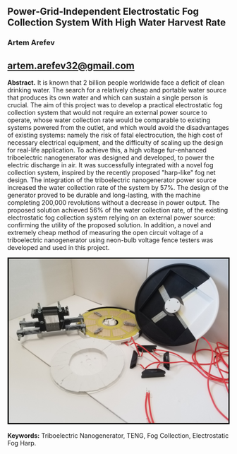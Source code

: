 ## Power-Grid-Independent Electrostatic Fog Collection System With High Water Harvest Rate

### Artem Arefev
## artem.arefev32@gmail.com

**Abstract.** It is known that 2 billion people worldwide face a deficit of clean drinking water. The search for a relatively cheap and portable water source that produces its own water and which can sustain a single person is crucial. The aim of this project was to develop a practical electrostatic fog collection system that would not require an external power source to operate, whose water collection rate would be comparable to existing systems powered from the outlet, and which would avoid the disadvantages of existing systems: namely the risk of fatal electrocution, the high cost of necessary electrical equipment, and the difficulty of scaling up the design for real-life application. To achieve this, a high voltage fur-enhanced triboelectric nanogenerator was designed and developed, to power the electric discharge in air. It was successfully integrated with a novel fog collection system, inspired by the recently proposed "harp-like" fog net design. The integration of the triboelectric nanogenerator power source increased the water collection rate of the system by 57%. The design of the generator proved to be durable and long-lasting, with the machine completing 200,000 revolutions without a decrease in power output. The proposed solution achieved 56% of the water collection rate, of the existing electrostatic fog collection system relying on an external power source: confirming the utility of the proposed solution. In addition, a novel and extremely cheap method of measuring the open circuit voltage of a triboelectric nanogenerator using neon-bulb voltage fence testers was developed and used in this project.

![Image](/other/proposed_solution_image.jpg)
<br />

**Keywords:** Triboelectric Nanogenerator, TENG, Fog Collection, Electrostatic Fog Harp.
